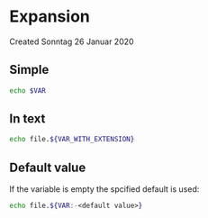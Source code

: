 # Expansion
Created Sonntag 26 Januar 2020

Simple
------
```sh
echo $VAR
```


In text
-------
```sh
echo file.${VAR_WITH_EXTENSION}
```


Default value
-------------
If the variable is empty the spcified default is used:
```sh
echo file.${VAR:-<default value>}
```

